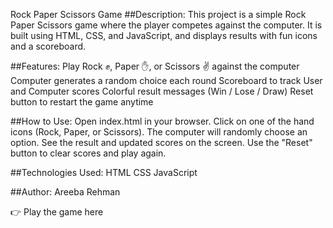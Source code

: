 Rock Paper Scissors Game
##Description:
This project is a simple Rock Paper Scissors game where the player competes against the computer. It is built using HTML, CSS, and JavaScript, and displays results with fun icons and a scoreboard.

##Features:
Play Rock ✊, Paper ✋, or Scissors ✌️ against the computer
Computer generates a random choice each round
Scoreboard to track User and Computer scores
Colorful result messages (Win / Lose / Draw)
Reset button to restart the game anytime

##How to Use:
Open index.html in your browser.
Click on one of the hand icons (Rock, Paper, or Scissors).
The computer will randomly choose an option.
See the result and updated scores on the screen.
Use the "Reset" button to clear scores and play again.

##Technologies Used:
HTML
CSS
JavaScript

##Author:
Areeba Rehman

👉 Play the game here

